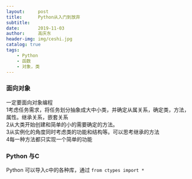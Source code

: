 ```yaml
---
layout:     post
title:      Python从入门到放弃
subtitle:   
date:       2019-11-03
author:     高庆东
header-img: img/ceshi.jpg
catalog: true
tags:
    - Python
    - 函数
    - 对象，类
---
```


### 面向对象
 一定要面向对象编程  
1考虑任务需求，将任务划分抽象成大中小类，并确定从属关系，确定类，方法，属性。继承关系，嵌套关系  
2从大类开始创建和简单的小的需要确定的方法。  
3从实例化的角度同时考虑类的功能和结构等。可以思考继承的方法  
4每一种方法都只实现一个简单的功能  
### Python 与C
Python 可以导入c中的各种库，通过  `from ctypes import * `
